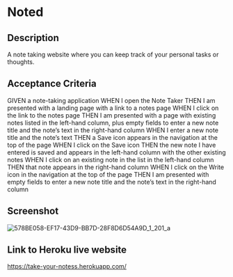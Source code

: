# Noted

## Description
A note taking website where you can keep track of your personal tasks or thoughts.

## Acceptance Criteria 
GIVEN a note-taking application
WHEN I open the Note Taker
THEN I am presented with a landing page with a link to a notes page
WHEN I click on the link to the notes page
THEN I am presented with a page with existing notes listed in the left-hand column, plus empty fields to enter a new note title and the note’s text in the right-hand column
WHEN I enter a new note title and the note’s text
THEN a Save icon appears in the navigation at the top of the page
WHEN I click on the Save icon
THEN the new note I have entered is saved and appears in the left-hand column with the other existing notes
WHEN I click on an existing note in the list in the left-hand column
THEN that note appears in the right-hand column
WHEN I click on the Write icon in the navigation at the top of the page
THEN I am presented with empty fields to enter a new note title and the note’s text in the right-hand column

## Screenshot 
![578BE058-EF17-43D9-BB7D-28F8D6D54A9D_1_201_a](https://user-images.githubusercontent.com/117424603/230225325-7fdc067b-af0f-4df1-bee8-7d15dac0a17e.jpeg)

## Link to Heroku live website
https://take-your-notess.herokuapp.com/
